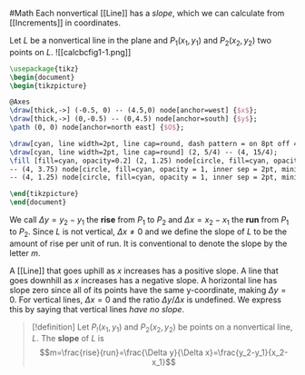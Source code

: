 #Math 
Each nonvertical [[Line]] has a *slope*, which we can calculate from [[Increments]] in coordinates.

Let $L$ be a nonvertical line in the plane and $P_1(x_1,y_1)$ and $P_2(x_2,y_2)$ two points on $L$.
![[calcbcfig1-1.png]]
```tikz
\usepackage{tikz}
\begin{document}
\begin{tikzpicture}

@Axes
\draw[thick,->] (-0.5, 0) -- (4.5,0) node[anchor=west] {$x$};
\draw[thick,->] (0,-0.5) -- (0,4.5) node[anchor=south] {$y$};
\path (0, 0) node[anchor=north east] {$O$};

\draw[cyan, line width=2pt, line cap=round, dash pattern = on 8pt off 4pt] (0.75, -5/16) -- (5, 5) node[anchor=south east] {$L$};
\draw[cyan, line width=2pt, line cap=round] (2, 5/4) -- (4, 15/4);
\fill [fill=cyan, opacity=0.2] (2, 1.25) node[circle, fill=cyan, opacity = 1, inner sep = 2pt, minimum size=1pt, label=left:{$P_1(x_1,y_1)$}] {}
-- (4, 3.75) node[circle, fill=cyan, opacity = 1, inner sep = 2pt, minimum size=1pt, label=left:{$P_2(x_2,y_2)$}] {}
-- (4, 1.25) node[circle, fill=cyan, opacity = 1, inner sep = 2pt, minimum size=1pt, label=right:{$Q(x_2,y_1)$}] {};

\end{tikzpicture}
\end{document}
```

We call $\Delta y=y_2-y_1$ the **rise** from $P_1$ to $P_2$ and $\Delta x=x_2-x_1$ the **run** from $P_1$ to $P_2$. Since $L$ is not vertical, $\Delta x\ne0$ and we define the slope of $L$ to be the amount of rise per unit of run. It is conventional to denote the slope by the letter $m$.

A [[Line]] that goes uphill as $x$ increases has a positive slope. A line that goes downhill as $x$ increases has a negative slope. A horizontal line has slope zero since all of its points have the same y-coordinate, making $\Delta y=0$. For vertical lines, $\Delta x=0$ and the ratio $\Delta y/\Delta x$ is undefined. We express this by saying that vertical lines *have no slope*.
>[!definition]
Let $P_!(x_1, y_1)$ and $P_2(x_2,y_2)$ be points on a nonvertical line, $L$. The **slope** of $L$ is
$$m=\frac{rise}{run}=\frac{\Delta y}{\Delta x}=\frac{y_2-y_1}{x_2-x_1}$$

